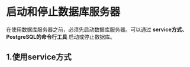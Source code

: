 启动和停止数据库服务器
===================================================================================
在使用数据库服务器之前，必须先启动数据库服务器。可以通过 **service方式、PostgreSQL的命令行工具** 
启动或停止数据库。

## 1.使用service方式

